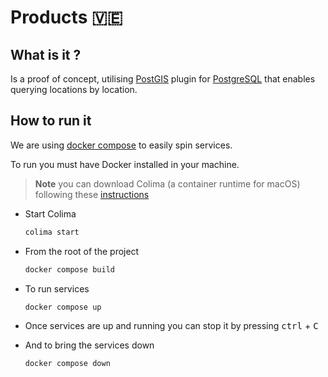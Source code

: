 # Products 🇻🇪

## What is it ?

Is a proof of concept, utilising [PostGIS][postgis] plugin for [PostgreSQL][postgres] that enables querying locations by location.

## How to run it

We are using [docker compose](https://docs.docker.com/compose/) to easily spin services.

To run you must have Docker installed in your machine.

> **Note** you can download Colima (a container runtime for macOS) following these [instructions](https://github.com/abiosoft/colima#installation)

- Start Colima

  ```sh
  colima start
  ```

- From the root of the project
  ```sh
  docker compose build
  ```
- To run services

  ```sh
  docker compose up
  ```

- Once services are up and running you can stop it by pressing <kbd>ctrl</kbd> + <kbd>C</kbd>

- And to bring the services down
  ```sh
  docker compose down
  ```

[postgis]: http://postgis.net/
[postgres]: https://www.postgresql.org/

